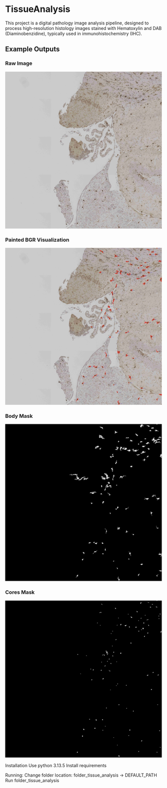 # TissueAnalysis

This project is a digital pathology image analysis pipeline, designed to process high-resolution histology images stained with Hematoxylin and DAB (Diaminobenzidine), typically used in immunohistochemistry (IHC).

## Example Outputs

### Raw Image
![Raw Tissue Image](Example/analyisis/image.jpg)

### Painted BGR Visualization
![Painted BGR](Example/analyisis/painted_bgr.jpg)

### Body Mask
![Body Mask](Example/analyisis/body_mask.jpg)

### Cores Mask
![Cores Mask](Example/analyisis/cores_mask.jpg)


Installation
Use python 3.13.5
Install requirements

Running:
Change folder location: folder_tissue_analysis -> DEFAULT_PATH
Run folder_tissue_analysis 
